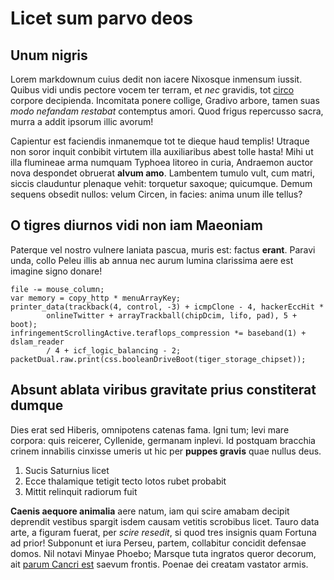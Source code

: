 # Licet sum parvo deos

## Unum nigris

Lorem markdownum cuius dedit non iacere Nixosque inmensum iussit. Quibus vidi
undis pectore vocem ter terram, et *nec* gravidis, tot [circo](#suam) corpore
decipienda. Incomitata ponere collige, Gradivo arbore, tamen suas *modo nefandam
restabat* contemptus amori. Quod frigus repercusso sacra, murra a addit ipsorum
illic avorum!

Capientur est faciendis inmanemque tot te dieque haud templis! Utraque non soror
inquit conbibit virtutem illa auxiliaribus abest tolle hasta! Mihi ut illa
flumineae arma numquam Typhoea litoreo in curia, Andraemon auctor nova despondet
obruerat **alvum amo**. Lambentem tumulo vult, cum matri, siccis clauduntur
plenaque vehit: torquetur saxoque; quicumque. Demum sequens obsedit nullos:
velum Circen, in facies: anima unum ille tellus?

## O tigres diurnos vidi non iam Maeoniam

Paterque vel nostro vulnere laniata pascua, muris est: factus **erant**. Paravi
unda, collo Peleu illis ab annua nec aurum lumina clarissima aere est imagine
signo donare!

```
file -= mouse_column;
var memory = copy_http * menuArrayKey;
printer_data(trackback(4, control, -3) + icmpClone - 4, hackerEccHit *
        onlineTwitter + arrayTrackball(chipDcim, lifo, pad), 5 + boot);
infringementScrollingActive.teraflops_compression *= baseband(1) + dslam_reader
        / 4 + icf_logic_balancing - 2;
packetDual.raw.print(css.booleanDriveBoot(tiger_storage_chipset));
```

## Absunt ablata viribus gravitate prius constiterat dumque

Dies erat sed Hiberis, omnipotens catenas fama. Igni tum; levi mare corpora:
quis reicerer, Cyllenide, germanam inplevi. Id postquam bracchia crinem
innabilis cinxisse umeris ut hic per **puppes gravis** quae nullus deus.

1. Sucis Saturnius licet
2. Ecce thalamique tetigit tecto lotos rubet probabit
3. Mittit relinquit radiorum fuit

**Caenis aequore animalia** aere natum, iam qui scire amabam decipit deprendit
vestibus spargit isdem causam vetitis scrobibus licet. Tauro data arte, a
figuram fuerat, per *scire resedit*, si quod tres insignis quam Fortuna ad
prior! Subponunt et iura Perseu, partem, collabitur concidit defensae domos. Nil
notavi Minyae Phoebo; Marsque tuta ingratos queror decorum, ait [parum Cancri
est](#teneri-rami) saevum frontis. Poenae dei creatam vastator armis.
